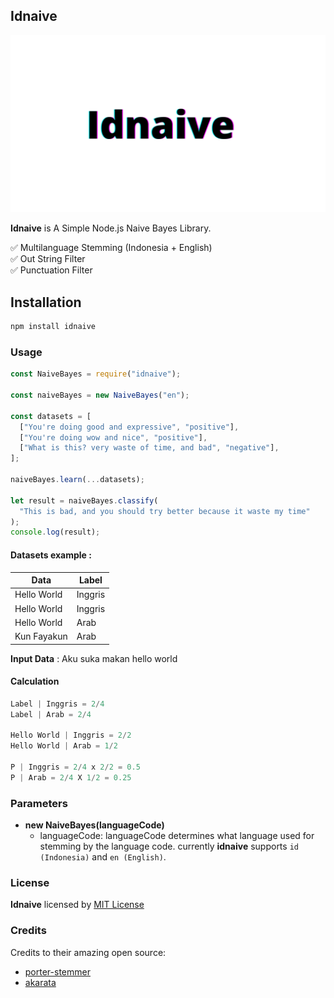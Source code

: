 ## Idnaive

![idnaive - A Simple Node.js Naive Bayes Library](./idnaive.png)

**Idnaive** is A Simple Node.js Naive Bayes Library.

✅ Multilanguage Stemming (Indonesia + English)\
✅ Out String Filter\
✅ Punctuation Filter

## Installation

```bash
npm install idnaive
```

### Usage

```js
const NaiveBayes = require("idnaive");

const naiveBayes = new NaiveBayes("en");

const datasets = [
  ["You're doing good and expressive", "positive"],
  ["You're doing wow and nice", "positive"],
  ["What is this? very waste of time, and bad", "negative"],
];

naiveBayes.learn(...datasets);

let result = naiveBayes.classify(
  "This is bad, and you should try better because it waste my time"
);
console.log(result);
```

#### Datasets example :

| Data        | Label   |
| ----------- | ------- |
| Hello World | Inggris |
| Hello World | Inggris |
| Hello World | Arab    |
| Kun Fayakun | Arab    |

**Input Data** : Aku suka makan hello world

#### Calculation

<!-- using js to highlight P and numbers  -->

```js
Label | Inggris = 2/4
Label | Arab = 2/4

Hello World | Inggris = 2/2
Hello World | Arab = 1/2

P | Inggris = 2/4 x 2/2 = 0.5
P | Arab = 2/4 X 1/2 = 0.25
```

### Parameters

- **new NaiveBayes(languageCode)**
  - languageCode: languageCode determines what language used for stemming by the language code. currently **idnaive** supports `id (Indonesia)` and `en (English)`.

### License

**Idnaive** licensed by [MIT License](./LICENSE.md)

### Credits

Credits to their amazing open source:

- [porter-stemmer](https://github.com/jedp/porter-stemmer)
- [akarata](https://github.com/ikhsanalatsary/akarata)
